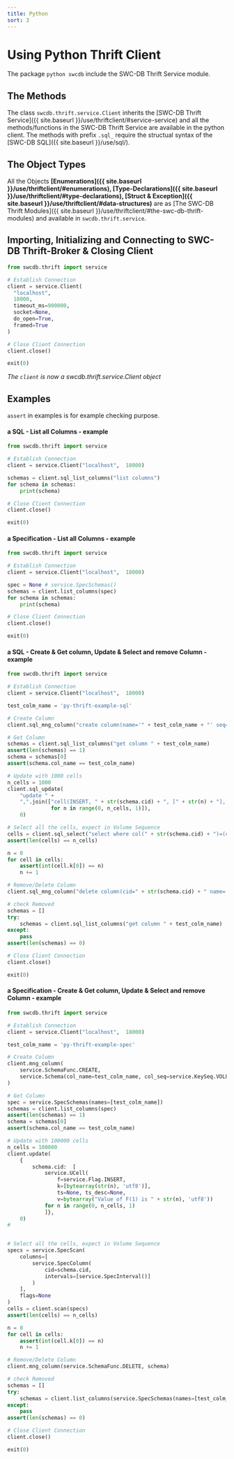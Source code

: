 ```yaml
---
title: Python
sort: 3
---
```



# Using Python Thrift Client
The package `python swcdb` include the SWC-DB Thrift Service module.


## The Methods
The class `swcdb.thrift.service.Client` inherits the [SWC-DB Thrift Service]({{ site.baseurl }}/use/thriftclient/#service-service) and all the methods/functions in the SWC-DB Thrift Service are available in the python client. The methods with prefix ```.sql_``` require the structual syntax of the [SWC-DB SQL]({{ site.baseurl }}/use/sql/).


## The Object Types
All the Objects **[Enumerations]({{ site.baseurl }}/use/thriftclient/#enumerations), [Type-Declarations]({{ site.baseurl }}/use/thriftclient/#type-declarations), [Struct & Exception]({{ site.baseurl }}/use/thriftclient/#data-structures)** are as [The SWC-DB Thrift Modules]({{ site.baseurl }}/use/thriftclient/#the-swc-db-thrift-modules) and available in `swcdb.thrift.service`.



## Importing, Initializing and Connecting to SWC-DB Thrift-Broker & Closing Client
```python
from swcdb.thrift import service

# Establish Connection
client = service.Client(
  "localhost", 
  18000, 
  timeout_ms=900000, 
  socket=None, 
  do_open=True, 
  framed=True
)

# Close Client Connection
client.close()

exit(0)
```
_The `client` is now a swcdb.thrift.service.Client object_




## Examples
```assert``` in examples is for example checking purpose.



#### a SQL - List all Columns - example

```python
from swcdb.thrift import service

# Establish Connection
client = service.Client("localhost",  18000)

schemas = client.sql_list_columns("list columns")
for schema in schemas:
    print(schema)

# Close Client Connection
client.close()

exit(0)
```



#### a Specification - List all Columns - example

```python
from swcdb.thrift import service

# Establish Connection
client = service.Client("localhost",  18000)

spec = None # service.SpecSchemas()
schemas = client.list_columns(spec)
for schema in schemas:
    print(schema)

# Close Client Connection
client.close()

exit(0)
```



#### a SQL - Create & Get column, Update & Select and remove Column - example

```python
from swcdb.thrift import service

# Establish Connection
client = service.Client("localhost",  18000)

test_colm_name = 'py-thrift-example-sql'

# Create Column
client.sql_mng_column("create column(name='" + test_colm_name + "' seq=VOLUME)")

# Get Column
schemas = client.sql_list_columns("get column " + test_colm_name) 
assert(len(schemas) == 1)
schema = schemas[0]
assert(schema.col_name == test_colm_name)

# Update with 1000 cells
n_cells = 1000
client.sql_update(
    "update " +
    ",".join(["cell(INSERT, " + str(schema.cid) + ", [" + str(n) + "], '', 'Value of F(1) is " + str(n) + "')"
              for n in range(0, n_cells, 1)]), 
    0)

# Select all the cells, expect in Volume Sequence
cells = client.sql_select("select where col(" + str(schema.cid) + ")=(cells=())")
assert(len(cells) == n_cells)

n = 0
for cell in cells:
    assert(int(cell.k[0]) == n)
    n += 1

# Remove/Delete Column
client.sql_mng_column("delete column(cid=" + str(schema.cid) + " name='" + schema.col_name + "')")

# check Removed
schemas = []
try:
    schemas = client.sql_list_columns("get column " + test_colm_name) 
except:
    pass
assert(len(schemas) == 0)

# Close Client Connection
client.close()

exit(0)
```



#### a Specification - Create & Get column, Update & Select and remove Column - example

```python
from swcdb.thrift import service

# Establish Connection
client = service.Client("localhost",  18000)

test_colm_name = 'py-thrift-example-spec'

# Create Column
client.mng_column(
    service.SchemaFunc.CREATE,
    service.Schema(col_name=test_colm_name, col_seq=service.KeySeq.VOLUME)
)

# Get Column
spec = service.SpecSchemas(names=[test_colm_name])
schemas = client.list_columns(spec)
assert(len(schemas) == 1)
schema = schemas[0]
assert(schema.col_name == test_colm_name)

# Update with 100000 cells
n_cells = 100000
client.update(
    {
        schema.cid:  [
            service.UCell(
                f=service.Flag.INSERT,
                k=[bytearray(str(n), 'utf8')],
                ts=None, ts_desc=None,
                v=bytearray("Value of F(1) is " + str(n), 'utf8'))
            for n in range(0, n_cells, 1)
            ]},
    0)
#


# Select all the cells, expect in Volume Sequence
specs = service.SpecScan(
    columns=[
        service.SpecColumn(
            cid=schema.cid, 
            intervals=[service.SpecInterval()]
        )
    ],
    flags=None
)
cells = client.scan(specs)
assert(len(cells) == n_cells)

n = 0
for cell in cells:
    assert(int(cell.k[0]) == n)
    n += 1

# Remove/Delete Column
client.mng_column(service.SchemaFunc.DELETE, schema)

# check Removed
schemas = []
try:
    schemas = client.list_columns(service.SpecSchemas(names=[test_colm_name]))
except:
    pass
assert(len(schemas) == 0)

# Close Client Connection
client.close()

exit(0)
```

